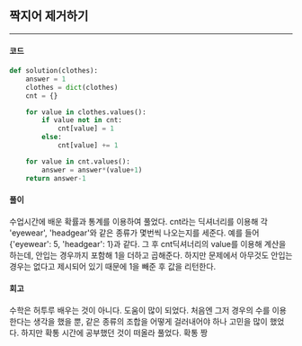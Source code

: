 ## 짝지어 제거하기
------
#### 코드
```python
def solution(clothes):
    answer = 1
    clothes = dict(clothes)
    cnt = {}

    for value in clothes.values():
        if value not in cnt:
            cnt[value] = 1
        else:
            cnt[value] += 1

    for value in cnt.values():
        answer = answer*(value+1)
    return answer-1
``` 
#### 풀이
수업시간에 배운 확률과 통계를 이용하여 풀었다. cnt라는 딕셔너리를 이용해 각 'eyewear', 'headgear'와 같은 종류가 몇번씩 나오는지를 세준다. 예를 들어 {'eyewear': 5, 'headgear': 1}과 같다. 그 후 cnt딕셔너리의 value를 이용해 계산을 하는데, 안입는 경우까지 포함해 1을 더하고 곱해준다. 하지만 문제에서 아무것도 안입는 경우는 없다고 제시되어 있기 때문에 1을 빼준 후 값을 리턴한다.
#### 회고
수학은 허투루 배우는 것이 아니다. 도움이 많이 되었다. 처음엔 그저 경우의 수를 이용한다는 생각을 했을 뿐, 같은 종류의 조합을 어떻게 걸러내어야 하나 고민을 많이 했었다. 하지만 확통 시간에 공부했던 것이 떠올라 풀었다. 확통 짱
